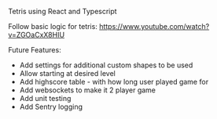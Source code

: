Tetris using React and Typescript

Follow basic logic for tetris: https://www.youtube.com/watch?v=ZGOaCxX8HIU

Future Features:
- Add settings for additional custom shapes to be used
- Allow starting at desired level
- Add highscore table - with how long user played game for
- Add websockets to make it 2 player game
- Add unit testing
- Add Sentry logging
